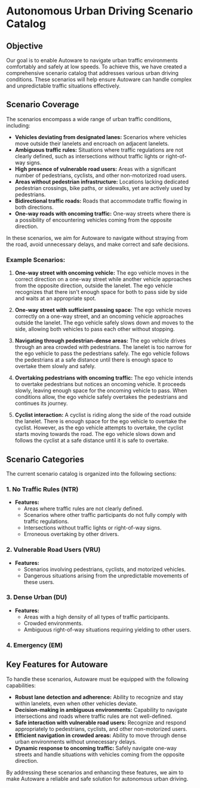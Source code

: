 # Autonomous Urban Driving Scenario Catalog

## Objective

Our goal is to enable Autoware to navigate urban traffic environments comfortably and safely at low speeds. To achieve
this, we have created a comprehensive scenario catalog that addresses various urban driving conditions. These scenarios
will help ensure Autoware can handle complex and unpredictable traffic situations effectively.

## Scenario Coverage

The scenarios encompass a wide range of urban traffic conditions, including:

- **Vehicles deviating from designated lanes:** Scenarios where vehicles move outside their lanelets and encroach on
  adjacent lanelets.
- **Ambiguous traffic rules:** Situations where traffic regulations are not clearly defined, such as intersections
  without traffic lights or right-of-way signs.
- **High presence of vulnerable road users:** Areas with a significant number of pedestrians, cyclists, and other
  non-motorized road users.
- **Areas without pedestrian infrastructure:** Locations lacking dedicated pedestrian crossings, bike paths, or
  sidewalks, yet are actively used by pedestrians.
- **Bidirectional traffic roads:** Roads that accommodate traffic flowing in both directions.
- **One-way roads with oncoming traffic:** One-way streets where there is a possibility of encountering vehicles coming
  from the opposite direction.

In these scenarios, we aim for Autoware to navigate without straying from the road, avoid unnecessary delays, and make
correct and safe decisions.

### Example Scenarios:

1. **One-way street with oncoming vehicle:** The ego vehicle moves in the correct direction on a one-way street while
   another vehicle approaches from the opposite direction, outside the lanelet. The ego vehicle recognizes that there
   isn't enough space for both to pass side by side and waits at an appropriate spot.

2. **One-way street with sufficient passing space:** The ego vehicle moves correctly on a one-way street, and an
   oncoming vehicle approaches outside the lanelet. The ego vehicle safely slows down and moves to the side, allowing
   both vehicles to pass each other without stopping.

3. **Navigating through pedestrian-dense areas:** The ego vehicle drives through an area crowded with pedestrians. The
   lanelet is too narrow for the ego vehicle to pass the pedestrians safely. The ego vehicle follows the pedestrians at
   a safe distance until there is enough space to overtake them slowly and safely.

4. **Overtaking pedestrians with oncoming traffic:** The ego vehicle intends to overtake pedestrians but notices an
   oncoming vehicle. It proceeds slowly, leaving enough space for the oncoming vehicle to pass. When conditions allow,
   the ego vehicle safely overtakes the pedestrians and continues its journey.

5. **Cyclist interaction:** A cyclist is riding along the side of the road outside the lanelet. There is enough space
   for the ego vehicle to overtake the cyclist. However, as the ego vehicle attempts to overtake, the cyclist starts
   moving towards the road. The ego vehicle slows down and follows the cyclist at a safe distance until it is safe to
   overtake.

## Scenario Categories

The current scenario catalog is organized into the following sections:

### 1. No Traffic Rules (NTR)

- **Features:**
    - Areas where traffic rules are not clearly defined.
    - Scenarios where other traffic participants do not fully comply with traffic regulations.
    - Intersections without traffic lights or right-of-way signs.
    - Erroneous overtaking by other drivers.

### 2. Vulnerable Road Users (VRU)

- **Features:**
    - Scenarios involving pedestrians, cyclists, and motorized vehicles.
    - Dangerous situations arising from the unpredictable movements of these users.

### 3. Dense Urban (DU)

- **Features:**
    - Areas with a high density of all types of traffic participants.
    - Crowded environments.
    - Ambiguous right-of-way situations requiring yielding to other users.

### 4. Emergency (EM)

## Key Features for Autoware

To handle these scenarios, Autoware must be equipped with the following capabilities:

- **Robust lane detection and adherence:** Ability to recognize and stay within lanelets, even when other vehicles
  deviate.
- **Decision-making in ambiguous environments:** Capability to navigate intersections and roads where traffic rules are
  not well-defined.
- **Safe interaction with vulnerable road users:** Recognize and respond appropriately to pedestrians, cyclists, and
  other non-motorized users.
- **Efficient navigation in crowded areas:** Ability to move through dense urban environments without unnecessary
  delays.
- **Dynamic response to oncoming traffic:** Safely navigate one-way streets and handle situations with vehicles coming
  from the opposite direction.

By addressing these scenarios and enhancing these features, we aim to make Autoware a reliable and safe solution for
autonomous urban driving.
